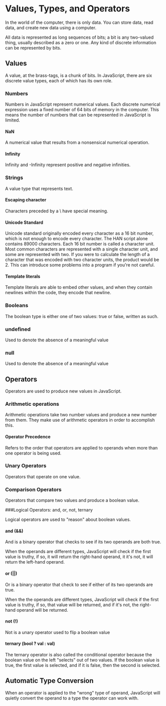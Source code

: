 # Values, Types, and Operators

In the world of the computer, there is only data. You can store data, read data, and create new data using a computer. 

All data is represented as long sequences of bits; a bit is any two-valued thing, usually described as a zero or one. Any kind of discrete information can be represented by bits.

## Values

A value, at the brass-tags, is a chunk of bits. In JavaScript, there are six discrete value types, each of which has its own role.

### Numbers

Numbers in JavaScript represent numerical values. Each discrete numerical expression uses a fixed number of 64 bits of memory in the computer. This means the number of numbers that can be represented in JavaScript is limited.

#### NaN

A numerical value that results from a nonsensical numerical operation.

#### Infinity

Infinity and -Infinity represent positive and negative infinities.

### Strings

A value type that represents text.

#### Escaping character

Characters preceded by a \ have special meaning.

#### Unicode Standard

Unicode standard originally encoded every character as a 16 bit number, which is not enough to encode every character. The HAN script alone contains 89000 characters. Each 16 bit number is called a character unit. Most common characters are represented with a single character unit, and some are represented with two. If you were to calculate the length of a character that was encoded with two character units, the product would be 2. This can introduce some problems into a program if you're not careful.

#### Template literals

Template literals are able to embed other values, and when they contain newlines within the code, they encode that newline.

### Booleans

The boolean type is either one of two values: true or false, written as such.

### undefined

Used to denote the absence of a meaningful value

### null

Used to denote the absence of a meaningful value

## Operators

Operators are used to produce new values in JavaScript.

### Arithmetic operations

Arithmetic operations take two number values and produce a new number from them. They make use of arithmetic operators in order to accomplish this.

#### Operator Precedence

Refers to the order that operators are applied to operands when more than one operator is being used.

### Unary Operators

Operators that operate on one value.

### Comparison Operators

Operators that compare two values and produce a boolean value.

###Logical Operators: and, or, not, ternary

Logical operators are used to "reason" about boolean values.

#### and (&&)

And is a binary operator that checks to see if its two operands are both true. 

When the operands are different types, JavaScript will check if the first value is truthy, if so, it will return the right-hand operand, it it's not, it will return the left-hand operand. 

#### or (||)

Or is a binary operator that check to see if either of its two operands are true. 

When the the operands are different types, JavaScript will check if the first value is truthy, if so, that value will be returned, and if it's not, the right-hand operand will be returned. 

#### not (!)

Not is a unary operator used to flip a boolean value

#### ternary (bool ? val : val)

The ternary operator is also called the conditional operator because the boolean value on the left "selects" out of two values. If the boolean value is true, the first value is selected, and if it is false, then the second is selected.


## Automatic Type Conversion

When an operator is applied to the "wrong" type of operand, JavaScript will quietly convert the operand to a type the operator can work with.